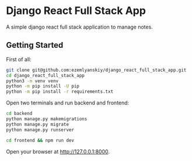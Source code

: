 # Django React Full Stack App

A simple django react full stack application to manage notes.

## Getting Started

First of all:

```bash
git clone git@github.com:ezemlyanskiy/django_react_full_stack_app.git
cd django_react_full_stack_app
python3 -m venv venv
python -m pip install -U pip
python -m pip install -r requirements.txt
```

Open two terminals and run backend and frontend:

```bash
cd backend
python manage.py makemigrations
python manage.py migrate
python manage.py runserver
```

```bash
cd frontend && npm run dev
```

Open your browser at http://127.0.0.1:8000.
